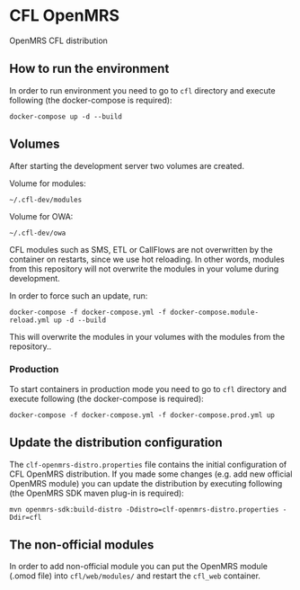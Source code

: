 # CFL OpenMRS

OpenMRS CFL distribution

## How to run the environment
In order to run environment you need to go to `cfl` directory and execute following (the docker-compose is required):
```
docker-compose up -d --build
```

## Volumes

After starting the development server two volumes are created.

Volume for modules:

```
~/.cfl-dev/modules
```

Volume for OWA:
```
~/.cfl-dev/owa
```

CFL modules such as SMS, ETL or CallFlows are not overwritten by the container on restarts, since we use hot reloading. In other words, modules from this repository will not overwrite the modules in your volume during development.

In order to force such an update, run:

```
docker-compose -f docker-compose.yml -f docker-compose.module-reload.yml up -d --build
```

This will overwrite the modules in your volumes with the modules from the repository..

### Production
To start containers in production mode you need to go to `cfl` directory and execute following (the docker-compose is required):
```
docker-compose -f docker-compose.yml -f docker-compose.prod.yml up
```

## Update the distribution configuration
The `clf-openmrs-distro.properties` file contains the initial configuration of CFL OpenMRS distribution. If you made some changes (e.g. add new official OpenMRS module) you can update the distribution by executing following (the OpenMRS SDK maven plug-in is required):
```
mvn openmrs-sdk:build-distro -Ddistro=clf-openmrs-distro.properties -Ddir=cfl
```

## The non-official modules
In order to add non-official module you can put the OpenMRS module (.omod file) into `cfl/web/modules/` and restart the `cfl_web` container.
